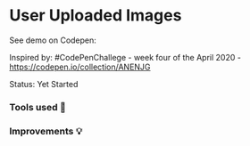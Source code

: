 # User Uploaded Images

See demo on Codepen: 

Inspired by: #CodePenChallege - week four of the April 2020 - https://codepen.io/collection/ANENJG

Status: Yet Started

### Tools used :wrench:

### Improvements :bulb:
